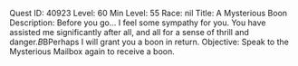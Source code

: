 Quest ID: 40923
Level: 60
Min Level: 55
Race: nil
Title: A Mysterious Boon
Description: Before you go... I feel some sympathy for you. You have assisted me significantly after all, and all for a sense of thrill and danger.$B$BPerhaps I will grant you a boon in return.
Objective: Speak to the Mysterious Mailbox again to receive a boon.

